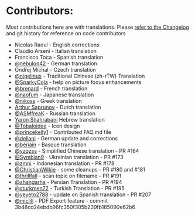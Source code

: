 Contributors:
=============

Most contributions here are with translations. Please [refer to the Changelog](https://github.com/ctodobom/OpenNoteScanner/blob/master/CHANGELOG.md) and git history for reference on code contributors

* Nicolas Raoul - English corrections
* Claudio Arseni - Italian translation
* Francisco Toca - Spanish translation
* [@nebulon42](https://github.com/nebulon42) - German translation
* Ondřej Míchal - Czech translation
* [@nigelinux](https://github.com/nigelinux) - Traditional Chinese (zh-rTW) Translation
* [@SparkyCola](https://github.com/SparkyCola) - help on picture focus enhancements
* [@brenard](https://github.com/brenard) - French translation
* [@naofum](https://github.com/naofum) - Japanese translation
* [@nikoss](https://github.com/nikoss) - Greek translation
* [Arthur Saprunov](https://github.com/Skydragonsz) - Dutch translation
* [@ASMfreaK](https://github.com/ASMfreaK) - Russian translation
* [Yaron Shahrabani](https://github.com/yarons) Hebrew translation
* [@Tobaloidee](https://github.com/Tobaloidee) - Icon design
* [@princekelly1](https://github.com/princekelly1) - Contributed FAQ.md file
* [@dellani](https://github.com/dellani) - German update and corrections
* [@beriain](https://github.com/beriain) - Basque translation
* [@yzqzss](https://github.com/yzqzss) - Simplified Chinese translation - PR #164
* [@Symbian9](https://github.com/Symbian9) - Ukrainian translation - PR #173
* [@zmni](https://github.com/zmni) - Indonesian translation - PR #178
* [@ChristianWilkie](https://github.com/ChristianWilkie) - some cleanups - PR #180 and #181
* [@thrillfall](https://github.com/thrillfall) - scan topic on filename - PR #191
* [@ahangarha](https://github.com/ahangarha) - Persian Translation - PR #194
* [@sturkmen72](https://github.com/sturkmen72) - Turkish Translation - PR #195
* [@yeyeto2788](https://github.com/yeyeto2788) - update on Spanish translation - PR #207
* [@miclill](https://github.com/miclill) - PDF Export feature - commit 3b48cd24ebdb96fc350f305b239fb185090e62b6
